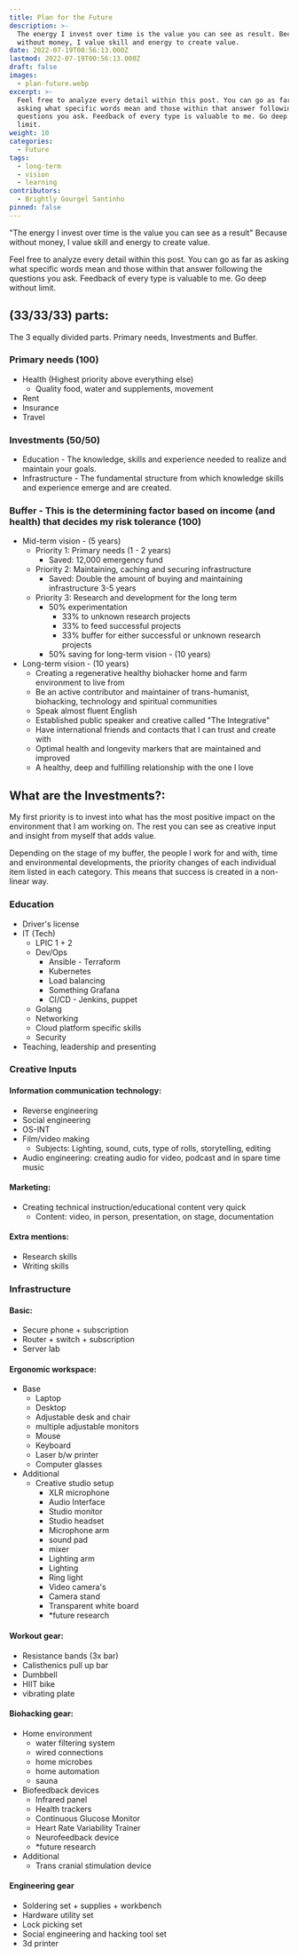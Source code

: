 ```yaml
---
title: Plan for the Future
description: >-
  The energy I invest over time is the value you can see as result. Because
  without money, I value skill and energy to create value.
date: 2022-07-19T00:56:13.000Z
lastmod: 2022-07-19T00:56:13.000Z
draft: false
images:
  - plan-future.webp
excerpt: >-
  Feel free to analyze every detail within this post. You can go as far as
  asking what specific words mean and those within that answer following the
  questions you ask. Feedback of every type is valuable to me. Go deep without
  limit.
weight: 10
categories:
  - Future 
tags:
  - long-term
  - vision
  - learning
contributors:
  - Brightly Gourgel Santinho
pinned: false
---
```


"The energy I invest over time is the value you can see as a result" Because without money, I value skill and energy to create value.

Feel free to analyze every detail within this post. You can go as far as asking what specific words mean and those within that answer following the questions you ask. Feedback of every type is valuable to me. Go deep without limit.

## (33/33/33) parts:

The 3 equally divided parts. Primary needs, Investments and Buffer.

### Primary needs (100)

- Health (Highest priority above everything else)
  - Quality food, water and supplements, movement
- Rent
- Insurance
- Travel

### Investments (50/50)

- Education - The knowledge, skills and experience needed to realize and maintain your goals.
- Infrastructure - The fundamental structure from which knowledge skills and experience emerge and are created.

### Buffer - This is the determining factor based on income (and health) that decides my risk tolerance (100)

- Mid-term vision - (5 years)
  - Priority 1: Primary needs (1 - 2 years)
    - Saved: 12,000 emergency fund
  - Priority 2: Maintaining, caching and securing infrastructure
    - Saved: Double the amount of buying and maintaining infrastructure 3-5 years
  - Priority 3: Research and development for the long term
    - 50% experimentation
      - 33% to unknown research projects
      - 33% to feed successful projects
      - 33% buffer for either successful or unknown research projects
    - 50% saving for long-term vision - (10 years)
- Long-term vision - (10 years)
  - Creating a regenerative healthy biohacker home and farm environment to live from
  - Be an active contributor and maintainer of trans-humanist, biohacking, technology and spiritual communities
  - Speak almost fluent English
  - Established public speaker and creative called "The Integrative"
  - Have international friends and contacts that I can trust and create with
  - Optimal health and longevity markers that are maintained and improved
  - A healthy, deep and fulfilling relationship with the one I love

## What are the Investments?:

My first priority is to invest into what has the most positive impact on the environment that I am working on. The rest you can see as creative input and insight from myself that adds value.

Depending on the stage of my buffer, the people I work for and with, time and environmental developments, the priority changes of each individual item listed in each category. This means that success is created in a non-linear way.

### Education

- Driver's license
- IT (Tech)
  - LPIC 1 + 2
  - Dev/Ops
    - Ansible - Terraform
    - Kubernetes
    - Load balancing
    - Something Grafana
    - CI/CD - Jenkins, puppet
  - Golang
  - Networking
  - Cloud platform specific skills
  - Security
- Teaching, leadership and presenting

### Creative Inputs

#### Information communication technology:

- Reverse engineering
- Social engineering
- OS-INT
- Film/video making
  - Subjects: Lighting, sound, cuts, type of rolls, storytelling, editing
- Audio engineering: creating audio for video, podcast and in spare time music

#### Marketing:

- Creating technical instruction/educational content very quick
  - Content: video, in person, presentation, on stage, documentation

#### Extra mentions:

- Research skills
- Writing skills

### Infrastructure

#### Basic:

- Secure phone + subscription
- Router + switch + subscription
- Server lab

#### Ergonomic workspace:

- Base
  - Laptop
  - Desktop
  - Adjustable desk and chair
  - multiple adjustable monitors
  - Mouse
  - Keyboard
  - Laser b/w printer
  - Computer glasses
- Additional
  - Creative studio setup
    - XLR microphone
    - Audio Interface
    - Studio monitor
    - Studio headset
    - Microphone arm
    - sound pad
    - mixer
    - Lighting arm
    - Lighting
    - Ring light
    - Video camera's
    - Camera stand
    - Transparent white board
    - *future research

#### Workout gear:

- Resistance bands (3x bar)
- Calisthenics pull up bar
- Dumbbell
- HIIT bike
- vibrating plate

#### Biohacking gear:

- Home environment
  - water filtering system
  - wired connections
  - home microbes
  - home automation
  - sauna
- Biofeedback devices
  - Infrared panel
  - Health trackers
  - Continuous Glucose Monitor
  - Heart Rate Variability Trainer
  - Neurofeedback device
  - *future research
- Additional
  - Trans cranial stimulation device

#### Engineering gear

- Soldering set + supplies + workbench
- Hardware utility set
- Lock picking set
- Social engineering and hacking tool set
- 3d printer
